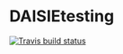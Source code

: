 # DAISIEtesting
[![Travis build status](https://travis-ci.org/Neves-P/DAISIEtesting.svg?branch=master)](https://travis-ci.org/Neves-P/DAISIEtesting)
